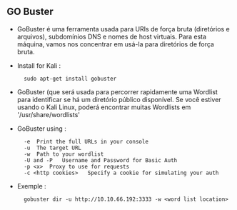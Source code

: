## GO Buster


- GoBuster é uma ferramenta usada para URIs de força bruta (diretórios e arquivos), subdomínios DNS e nomes de host virtuais. Para esta máquina, vamos nos concentrar em usá-la para diretórios de força bruta.



- Install for Kali :

		sudo apt-get install gobuster



- GoBuster (que será usada para percorrer rapidamente uma Wordlist para identificar se há um diretório público disponível. Se você estiver usando o Kali Linux, poderá encontrar muitas Wordlists em '/usr/share/wordlists'

- GoBuster using :

		-e	Print the full URLs in your console
		-u	The target URL
		-w	Path to your wordlist
		-U and -P	Username and Password for Basic Auth
		-p <x>	Proxy to use for requests
		-c <http cookies>	Specify a cookie for simulating your auth


- Exemple :

		gobuster dir -u http://10.10.66.192:3333 -w <word list location>
